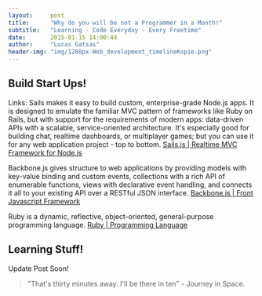 ```yaml
---
layout:     post
title:      "Why do you will be not a Programmer in a Month!"
subtitle:   "Learning - Code Everyday - Every Freetime"
date:       2015-01-15 14:00:44
author:     "Lucas Gatsas"
header-img: "img/1280px-Web_development_timelineKopie.png"
---
```

<h2 class="section-heading">Build Start Ups!</h2>


Links:
Sails makes it easy to build custom, enterprise-grade Node.js apps. It is designed to emulate the familiar MVC pattern of frameworks like Ruby on Rails, but with support for the requirements of modern apps: data-driven APIs with a scalable, service-oriented architecture. It's especially good for building chat, realtime dashboards, or multiplayer games; but you can use it for any web application project - top to bottom.
[Sails.js | Realtime MVC Framework for Node.js](http://sailsjs.org/#/) 


Backbone.js gives structure to web applications by providing models with key-value binding and custom events, collections with a rich API of enumerable functions, views with declarative event handling, and connects it all to your existing API over a RESTful JSON interface.
[Backbone.js | Front Javascript Framework](http://backbonejs.org/) 


Ruby is a dynamic, reflective, object-oriented, general-purpose programming language. 
[Ruby | Programming Language](https://www.ruby-lang.org/) 





<!--

<a href="#">
    <img src="{{ site.baseurl }}/img/static.squarespace.jpg" alt="Post Sample Image">
</a>
-->


<!--
<a href="#">
    <img src="{{ site.baseurl }}/img/gitlist.io.png" alt="Post Sample Image">
</a> -->

<h2 class="section-heading">Learning Stuff! </h2>


<p>Update Post Soon!</p>



<blockquote>"That's thirty minutes away. I'll be there in ten" - Journey in Space.

</blockquote>


<!-- 
<a href="#">
    <img src="{{ site.baseurl }}/img/jekyllthemewhite.png" alt="Post Sample Image">
</a> 



 -->



